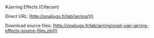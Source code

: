 #Jarring Effects (Cifacom)

Direct URL: [http://onaliugo.fr/lab/jarring/]()

Download source files: [http://onaliugo.fr/lab/jarring/onali-ugo-jarring-effects-source-files.zip]()
